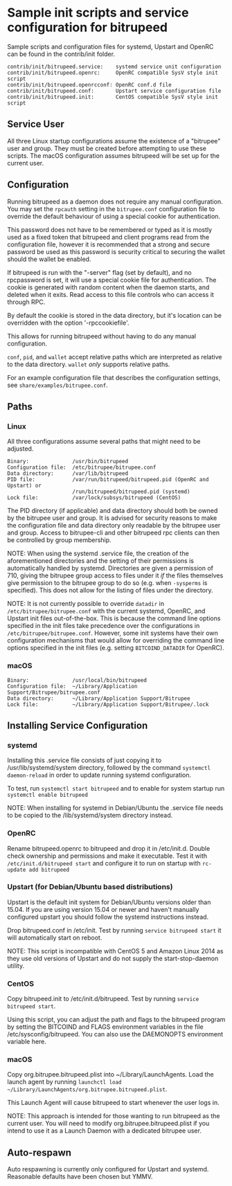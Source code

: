Sample init scripts and service configuration for bitrupeed
==========================================================

Sample scripts and configuration files for systemd, Upstart and OpenRC
can be found in the contrib/init folder.

    contrib/init/bitrupeed.service:    systemd service unit configuration
    contrib/init/bitrupeed.openrc:     OpenRC compatible SysV style init script
    contrib/init/bitrupeed.openrcconf: OpenRC conf.d file
    contrib/init/bitrupeed.conf:       Upstart service configuration file
    contrib/init/bitrupeed.init:       CentOS compatible SysV style init script

Service User
---------------------------------

All three Linux startup configurations assume the existence of a "bitrupee" user
and group.  They must be created before attempting to use these scripts.
The macOS configuration assumes bitrupeed will be set up for the current user.

Configuration
---------------------------------

Running bitrupeed as a daemon does not require any manual configuration. You may
set the `rpcauth` setting in the `bitrupee.conf` configuration file to override
the default behaviour of using a special cookie for authentication.

This password does not have to be remembered or typed as it is mostly used
as a fixed token that bitrupeed and client programs read from the configuration
file, however it is recommended that a strong and secure password be used
as this password is security critical to securing the wallet should the
wallet be enabled.

If bitrupeed is run with the "-server" flag (set by default), and no rpcpassword is set,
it will use a special cookie file for authentication. The cookie is generated with random
content when the daemon starts, and deleted when it exits. Read access to this file
controls who can access it through RPC.

By default the cookie is stored in the data directory, but it's location can be overridden
with the option '-rpccookiefile'.

This allows for running bitrupeed without having to do any manual configuration.

`conf`, `pid`, and `wallet` accept relative paths which are interpreted as
relative to the data directory. `wallet` *only* supports relative paths.

For an example configuration file that describes the configuration settings,
see `share/examples/bitrupee.conf`.

Paths
---------------------------------

### Linux

All three configurations assume several paths that might need to be adjusted.

    Binary:              /usr/bin/bitrupeed
    Configuration file:  /etc/bitrupee/bitrupee.conf
    Data directory:      /var/lib/bitrupeed
    PID file:            /var/run/bitrupeed/bitrupeed.pid (OpenRC and Upstart) or
                         /run/bitrupeed/bitrupeed.pid (systemd)
    Lock file:           /var/lock/subsys/bitrupeed (CentOS)

The PID directory (if applicable) and data directory should both be owned by the
bitrupee user and group. It is advised for security reasons to make the
configuration file and data directory only readable by the bitrupee user and
group. Access to bitrupee-cli and other bitrupeed rpc clients can then be
controlled by group membership.

NOTE: When using the systemd .service file, the creation of the aforementioned
directories and the setting of their permissions is automatically handled by
systemd. Directories are given a permission of 710, giving the bitrupee group
access to files under it _if_ the files themselves give permission to the
bitrupee group to do so (e.g. when `-sysperms` is specified). This does not allow
for the listing of files under the directory.

NOTE: It is not currently possible to override `datadir` in
`/etc/bitrupee/bitrupee.conf` with the current systemd, OpenRC, and Upstart init
files out-of-the-box. This is because the command line options specified in the
init files take precedence over the configurations in
`/etc/bitrupee/bitrupee.conf`. However, some init systems have their own
configuration mechanisms that would allow for overriding the command line
options specified in the init files (e.g. setting `BITCOIND_DATADIR` for
OpenRC).

### macOS

    Binary:              /usr/local/bin/bitrupeed
    Configuration file:  ~/Library/Application Support/Bitrupee/bitrupee.conf
    Data directory:      ~/Library/Application Support/Bitrupee
    Lock file:           ~/Library/Application Support/Bitrupee/.lock

Installing Service Configuration
-----------------------------------

### systemd

Installing this .service file consists of just copying it to
/usr/lib/systemd/system directory, followed by the command
`systemctl daemon-reload` in order to update running systemd configuration.

To test, run `systemctl start bitrupeed` and to enable for system startup run
`systemctl enable bitrupeed`

NOTE: When installing for systemd in Debian/Ubuntu the .service file needs to be copied to the /lib/systemd/system directory instead.

### OpenRC

Rename bitrupeed.openrc to bitrupeed and drop it in /etc/init.d.  Double
check ownership and permissions and make it executable.  Test it with
`/etc/init.d/bitrupeed start` and configure it to run on startup with
`rc-update add bitrupeed`

### Upstart (for Debian/Ubuntu based distributions)

Upstart is the default init system for Debian/Ubuntu versions older than 15.04. If you are using version 15.04 or newer and haven't manually configured upstart you should follow the systemd instructions instead.

Drop bitrupeed.conf in /etc/init.  Test by running `service bitrupeed start`
it will automatically start on reboot.

NOTE: This script is incompatible with CentOS 5 and Amazon Linux 2014 as they
use old versions of Upstart and do not supply the start-stop-daemon utility.

### CentOS

Copy bitrupeed.init to /etc/init.d/bitrupeed. Test by running `service bitrupeed start`.

Using this script, you can adjust the path and flags to the bitrupeed program by
setting the BITCOIND and FLAGS environment variables in the file
/etc/sysconfig/bitrupeed. You can also use the DAEMONOPTS environment variable here.

### macOS

Copy org.bitrupee.bitrupeed.plist into ~/Library/LaunchAgents. Load the launch agent by
running `launchctl load ~/Library/LaunchAgents/org.bitrupee.bitrupeed.plist`.

This Launch Agent will cause bitrupeed to start whenever the user logs in.

NOTE: This approach is intended for those wanting to run bitrupeed as the current user.
You will need to modify org.bitrupee.bitrupeed.plist if you intend to use it as a
Launch Daemon with a dedicated bitrupee user.

Auto-respawn
-----------------------------------

Auto respawning is currently only configured for Upstart and systemd.
Reasonable defaults have been chosen but YMMV.
